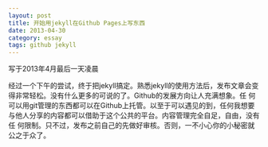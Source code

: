 ```yaml
---
layout: post
title: 开始用jekyll在Github Pages上写东西
date: 2013-04-30
category: essay
tags: github jekyll
---
```


写于2013年4月最后一天凌晨

经过一个下午的尝试，终于把jekyll搞定。熟悉jekyll的使用方法后，发布文章会变得非常轻松。没有什么更多的可说的了。Github的发展方向让人充满想象。任
何可以用git管理的东西都可以在Github上托管。以至于可以遇见的到，任何我想要与他人分享的内容都可以借助于这个公共的平台。内容管理完全自足，自由，没有任
何限制。只不过，发布之前自己的先做好审核。否则，一不小心你的小秘密就公之于众了。

